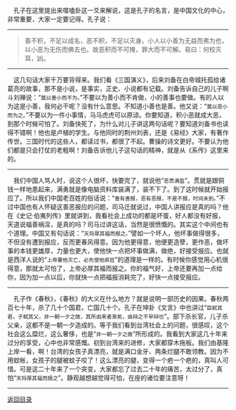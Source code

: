 &emsp;孔子在这里提出来噬嗑卦这一爻来解说，这是孔子的名言，是中国文化的中心，非常重要，大家一定要记得。孔子说：
___
> 善不积，不足以成名，恶不积，不足以灭身。小人以小善为无益而弗为也，以小恶为无伤而佛去也。故恶积而不可掩，罪大而不可解。易曰：何校灭耳，凶。
___
&emsp;这几句话大家千万要背得来。我们看《三国演义》，后来刘备在白帝城托孤给诸葛亮的故事，那不是小说，是事实，正史、小说都有记载。刘备告诉自己的儿子啊斗刘禅说：“``莫以善小而不为。``”不要以为善小而不肯做，小的善事也要做。有的人以为这是小善，我何必干呢？没有什么意思。不知道小善也是善。他又说：“``莫以恶小而为之。``”不要以为一件小事情，马马虎虎可以原谅。你要知道，积小恶就成大恶，到那个时候可怕了。刘备快死了，为什么对儿子讲这两句话呢？要知道刘备书也读得不错啊！他也是卢植的学生。与他同时的荆州刘表，还是《易经》大家，有著作传世。三国时代的这些人，都读过书，都很了不起。曹操的诗文更好。不要认为他们都是只会打仗的老粗啊！刘备告诉他儿子这句话的精神，就是从《系传》这里来的。
___
&emsp;我们中国人骂人时，说这个人很坏，快要完了，就说他“``恶贯满盈``”。贯就是跟铜钱一样地患起来，满勇就是像电脑资料库装满了，装不下了。到了这时候就开始报应了。所以我们中国老百姓的俗话说：“``善有善报，恶有恶报，不是不报，时间未到。``”不过中国也有人怀疑这善恶报应的问题，司马迁就说过，中国人讲报应是真的吗？他在《史记·伯夷列传》里就讲到，我看社会上成功的都是坏蛋，好人都没有好报，天道说福善祸淫，是真的吗？司马过讲这话，当然是很愤慨的。其实这个中间也有个道理。中国又有句话说：“``天将厚其福而报之。``”譬如一个坏人，他坏事做得很多，不但没有遭到报应，反而更春风得意。因为他更得意，他便更造孽，更作恶，做坏事的本钱更雄厚，力量也更大，使他快一点把坏事做满，做绝，好接受报应。也就是西洋人说的“``上帝要他灭亡，必先使他疯狂``”的道理是一样的。有时候你感觉用心机很得意，那就太可怕了，上帝必厚其福而报之。你的福气好，上帝还要再加一点给你，因为加一点以后，你就快一点把福报消耗完了，好快一点接受报应。
___
&emsp;孔子作《春秋》，《春秋》的大义在什么地方？就是说明一部历史的因果。春秋两百七十年，杀了几十个国君，亡国几十个。孔子在坤卦《文言》中也讲过“``臣弑其君，子弑其父，非一朝一夕之故，其所由来者渐矣，由辩之不早辩也``”。部下杀长官，儿子杀父亲，这都不是一朝一夕造成的。等于我们看到台湾社会上的问题，很感叹，这个社会这么糜烂，这么奢侈，也是“``非一朝一夕之故``”所形成的。我看到大家这几十年来过分的享受，心中也非常感慨。初到台湾来的进修，大家都穿木拖板。我们由基隆上岸一看，啊！台湾的女孩子真漂亮，就是满口金牙、两条烂腿不敢领教。因为不用蚊帐，女孩子的腿被蚊子咬了！这么漂亮的腿，变得一个疤一个疤的，真叫人可惜。可是这二十年来了一个突变，大家都忘了过去二十年的痛苦，太过分了，真怕“``天将厚其福而报之``”。静观越想越觉得可怕，在座的诸位要注意呀！
___
[返回目录](../../../master/README.md#目录)